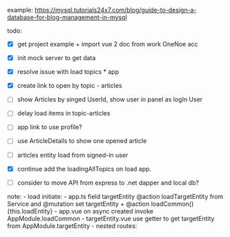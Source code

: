 example: https://mysql.tutorials24x7.com/blog/guide-to-design-a-database-for-blog-management-in-mysql 


todo:
 - [x] get project example + import vue 2 doc from work OneNoe acc
 - [x] init mock server to get data
 - [x] resolve issue with load topics * app
 - [x] create link to open by topic - articles
 - [ ] show Articles by singed UserId, show user in panel as logIn User
 - [ ] delay load items in topic-articles
 - [ ] app link to use profile?
 - [ ] use ArticleDetails to show one opened article
 - [ ] articles entity load from signed-in user
 - [x] continue add the loadingAllTopics on load app.
 - [ ] consider to move API from express to .net dapper and local db?


 note: 
    - load initiate: 
        - app.ts 
            field targetEntity
            @action loadTargetEntity from Service and @mutation set targetEntity + @action loadCommon(){this.loadEntity}
        - app.vue
            on async created invoke AppModule.loadCommon
        - targetEntity.vue
            use getter to get targetEntity from AppModule.targetEntity
    - nested routes:


